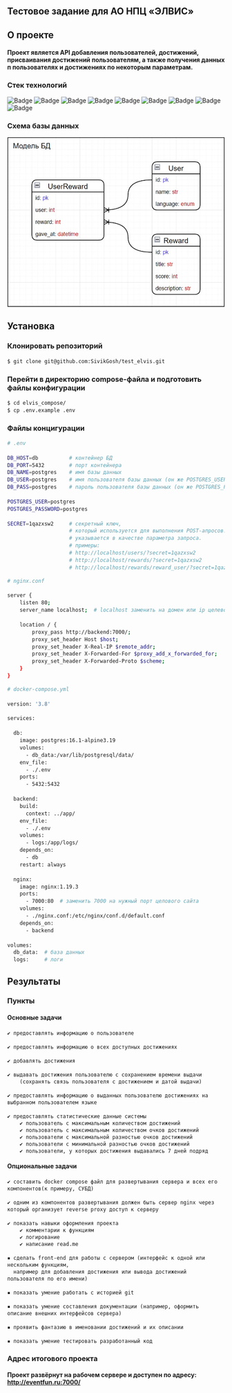 ## Тестовое задание для АО НПЦ «ЭЛВИС»

## О проекте

#### Проект является API добавления пользователей, достижений, присваивания достижений пользователям, а также получения данных п пользователях и достижениях по некоторым параметрам.

### Стек технологий
<img src="https://img.shields.io/badge/python-%233776AB.svg?style=for-the-badge&logo=Python&logoColor=white" alt="Badge" /> <img src="https://img.shields.io/badge/fastapi-%23009688.svg?style=for-the-badge&logo=fastapi&logoColor=white" alt="Badge" />
<img src="https://img.shields.io/badge/pydantic-%23E92063.svg?style=for-the-badge&logo=pydantic&logoColor=white" alt="Badge" />
<img src="https://img.shields.io/badge/sqlalchemy-%23D71F00.svg?style=for-the-badge&logo=sqlalchemy&logoColor=white" alt="Badge" />
<img src="https://img.shields.io/badge/postgresql-%234169E1.svg?style=for-the-badge&logo=postgresql&logoColor=white" alt="Badge" />
<img src="https://img.shields.io/badge/docker-%232496ED.svg?style=for-the-badge&logo=docker&logoColor=white" alt="Badge" />
<img src="https://img.shields.io/badge/poetry-%2360A5FA.svg?style=for-the-badge&logo=poetry&logoColor=white" alt="Badge" />
<img src="https://img.shields.io/badge/nginx-%23009639.svg?style=for-the-badge&logo=nginx&logoColor=white" alt="Badge" />
<img src="https://img.shields.io/badge/gunicorn-%23499848.svg?style=for-the-badge&logo=gunicorn&logoColor=white" alt="Badge" />

### Схема базы данных
<p align="center"><img src="db.jpg" alt="Badge" /></p>

## Установка

### Клонировать репозиторий
```bash
$ git clone git@github.com:SivikGosh/test_elvis.git
```

### Перейти в директорию compose-файла и подготовить файлы конфигурации
```bash
$ cd elvis_compose/
$ cp .env.example .env
```

### Файлы концигурации
```bash
# .env

DB_HOST=db          # контейнер БД
DB_PORT=5432        # порт контейнера
DB_NAME=postgres    # имя базы данных
DB_USER=postgres    # имя пользователя базы данных (он же POSTGRES_USER)
DB_PASS=postgres    # пароль пользователя базы данных (он же POSTGRES_PASSWORD)

POSTGRES_USER=postgres
POSTGRES_PASSWORD=postgres

SECRET=1qazxsw2     # секретный ключ,
                    # который используется для выполнения POST-апросов.
                    # указывается в качестве параметра запроса.
                    # примеры:
                    # http://localhost/users/?secret=1qazxsw2
                    # http://localhost/rewards/?secret=1qazxsw2
                    # http://localhost/rewards/reward_user/?secret=1qazxsw2

```

```bash
# nginx.conf

server {
    listen 80;
    server_name localhost;  # localhost заменить на домен или ip целевого сайта

    location / {
        proxy_pass http://backend:7000/;
        proxy_set_header Host $host;
        proxy_set_header X-Real-IP $remote_addr;
        proxy_set_header X-Forwarded-For $proxy_add_x_forwarded_for;
        proxy_set_header X-Forwarded-Proto $scheme;
    }
}
```

```bash
# docker-compose.yml

version: '3.8'

services:
  
  db:
    image: postgres:16.1-alpine3.19
    volumes:
      - db_data:/var/lib/postgresql/data/
    env_file:
      - ./.env
    ports:
      - 5432:5432

  backend:
    build:
      context: ../app/
    env_file:
      - ./.env
    volumes:
      - logs:/app/logs/
    depends_on:
      - db
    restart: always

  nginx:
    image: nginx:1.19.3
    ports:
      - 7000:80  # заменить 7000 на нужный порт целового сайта
    volumes:
      - ./nginx.conf:/etc/nginx/conf.d/default.conf
    depends_on:
      - backend

volumes:
  db_data:  # база данных
  logs:     # логи

```

## Результаты

### Пункты
#### Основные задачи
    ✔️ предоставлять информацию о пользователе

    ✔️ предоставлять информацию о всех доступных достижениях

    ✔️ добавлять достижения

    ✔️ выдавать достижения пользователю с сохранением времени выдачи
        (сохранять связь пользователя с достижением и датой выдачи)

    ✔️ предоставлять информацию о выданных пользователю достижениях на выбранном пользователем языке

    ✔️ предоставлять статистические данные системы
        ✔️ пользователь с максимальным количеством достижений
        ✔️ пользователь с максимальным количеством очков достижений
        ✔️ пользователи с максимальной разностью очков достижений
        ✔️ пользователи с минимальной разностью очков достижений
        ✔️ пользователи, у которых достижения выдавались 7 дней подряд

#### Опциональные задачи
    ✔️ составить docker compose файл для развертывания сервера и всех его компонентов(к примеру, СУБД)

    ✔️ одним из компонентов развертывания должен быть сервер nginx через который организует reverse proxy доступ к серверу
  
    ✔️ показать навыки оформления проекта
        ✔️ комментарии к функциям
        ✔️ логирование
        ✔️ написание read.me

    ▪︎ сделать front-end для работы с сервером (интерфейс к одной или нескольким функциям,
      например для добавления достижения или вывода достижений пользователя по его имени)

    ▪︎ показать умение работать с историей git

    ▪︎ показать умение составления документации (например, оформить описание внешних интерфейсов сервера)

    ▪︎ проявить фантазию в именовании достижений и их описании

    ▪︎ показать умение тестировать разработанный код

### Адрес итогового проекта

#### Проект развёрнут на рабочем сервере и доступен по адресу: http://eventfun.ru:7000/
